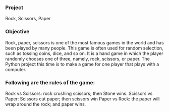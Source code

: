 ### Project
Rock, Scissors, Paper

### Objective
Rock, paper, scissors is one of the most famous games in the world and has been played by many people. This game is often used for random selection, such as tossing coins, dice, and so on. It is a hand game in which the player randomly chooses one of three, namely, rock, scissors, or paper. The Python project this time is to make a game for one player that plays with a computer.

### Following are the rules of the game:
Rock vs Scissors: rock crushing scissors; then Stone wins.
Scissors vs Paper: Scissors cut paper; then scissors win
Paper vs Rock: the paper will wrap around the rock; and paper wins.
